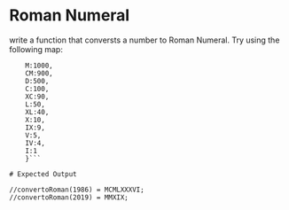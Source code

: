 # Roman Numeral

write a function that conversts a number to Roman Numeral.
Try using the following map:

```roman = {
    M:1000,
    CM:900,
    D:500,
    C:100,
    XC:90,
    L:50,
    XL:40,
    X:10,
    IX:9,
    V:5,
    IV:4,
    I:1
    }```

# Expected Output

//convertoRoman(1986) = MCMLXXXVI;
//convertoRoman(2019) = MMXIX;
